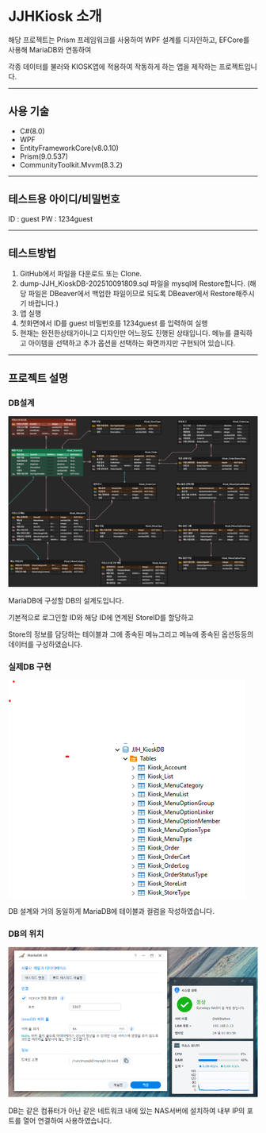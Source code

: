 # JJHKiosk 소개

해당 프로젝트는 Prism 프레임워크를 사용하여 WPF 설계를 디자인하고, EFCore를 사용해 MariaDB와 연동하여

각종 데이터를 불러와 KIOSK앱에 적용하여 작동하게 하는 앱을 제작하는 프로젝트입니다.

------

## 사용 기술

- C#(8.0)
- WPF
- EntityFrameworkCore(v8.0.10)
- Prism(9.0.537)
- CommunityToolkit.Mvvm(8.3.2)

------

## 테스트용 아이디/비밀번호

 ID : guest
 PW : 1234guest

------

## 테스트방법 

1. GitHub에서 파일을 다운로드 또는 Clone.
2. dump-JJH_KioskDB-202510091809.sql 파일을 mysql에 Restore합니다. (해당 파일은 DBeaver에서 백업한 파일이므로 되도록 DBeaver에서 Restore해주시기 바랍니다.)
3. 앱 실행
4. 첫화면에서 ID를 guest 비밀번호를 1234guest 를 입력하여 실행
5. 현재는 완전한상태가아니고 디자인만 어느정도 진행된 상태입니다. 메뉴를 클릭하고 아이템을 선택하고 추가 옵션을 선택하는 화면까지만 구현되어 있습니다.

------

## 프로젝트 설명

### DB설계

![DB ERD 이미지](https://github.com/JuHyeongJeong/JjhKiosk/blob/main/ERD.png)

MariaDB에 구성할 DB의 설계도입니다.

기본적으로 로그인할 ID와 해당 ID에 연계된 StoreID를 할당하고

Store의 정보를 담당하는 테이블과 그에 종속된 메뉴그리고 메뉴에 종속된 옵션등등의 데이터를 구성하였습니다.

### 실제DB 구현
![실제 구성한 DB](https://github.com/JuHyeongJeong/JjhKiosk/blob/main/DBImage.png)

DB 설계와 거의 동일하게 MariaDB에 테이블과 컬럼을 작성하였습니다.

### DB의 위치
![DB 설치 장비](https://github.com/JuHyeongJeong/JjhKiosk/blob/main/SynologyDBServer.png)

DB는 같은 컴퓨터가 아닌 같은 네트워크 내에 있는 NAS서버에 설치하여 내부 IP의 포트를 열어 연결하여 사용하였습니다.

